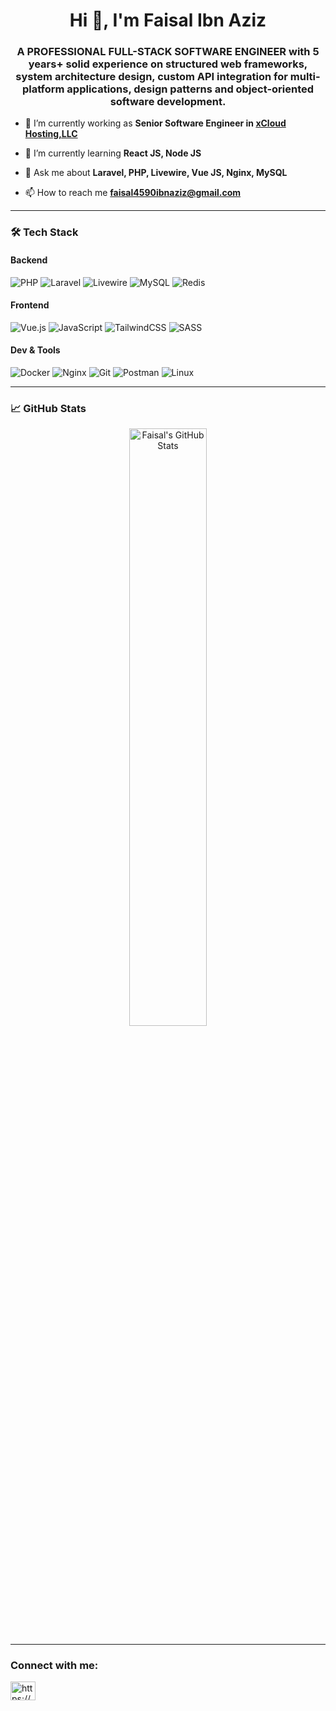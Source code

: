 <h1 align="center">Hi 👋, I'm Faisal Ibn Aziz</h1>
<h3 align="center">A PROFESSIONAL FULL-STACK SOFTWARE ENGINEER with 5 years+ solid experience on structured web frameworks, system architecture design, custom API integration for multi-platform applications, design patterns and object-oriented software development.</h3>

- 🔭 I’m currently working as **Senior Software Engineer in [xCloud Hosting,LLC](https://xcloud.host/)**

- 🌱 I’m currently learning **React JS, Node JS**

- 💬 Ask me about **Laravel, PHP, Livewire, Vue JS, Nginx, MySQL**

- 📫 How to reach me **faisal4590ibnaziz@gmail.com**

---

### 🛠 Tech Stack

#### Backend
![PHP](https://img.shields.io/badge/-PHP-777BB4?style=for-the-badge&logo=php&logoColor=white)
![Laravel](https://img.shields.io/badge/-Laravel-F55247?style=for-the-badge&logo=laravel&logoColor=white)
![Livewire](https://img.shields.io/badge/-Livewire-4E5D94?style=for-the-badge&logo=laravel&logoColor=white)
![MySQL](https://img.shields.io/badge/-MySQL-00758F?style=for-the-badge&logo=mysql&logoColor=white)
![Redis](https://img.shields.io/badge/-Redis-DC382D?style=for-the-badge&logo=redis&logoColor=white)

#### Frontend
![Vue.js](https://img.shields.io/badge/-Vue.js-42b883?style=for-the-badge&logo=vue.js&logoColor=white)
![JavaScript](https://img.shields.io/badge/-JavaScript-F7DF1E?style=for-the-badge&logo=javascript&logoColor=black)
![TailwindCSS](https://img.shields.io/badge/-TailwindCSS-38b2ac?style=for-the-badge&logo=tailwind-css&logoColor=white)
![SASS](https://img.shields.io/badge/-Sass-cc6699?style=for-the-badge&logo=sass&logoColor=white)

#### Dev & Tools
![Docker](https://img.shields.io/badge/-Docker-2496ED?style=for-the-badge&logo=docker&logoColor=white)
![Nginx](https://img.shields.io/badge/-Nginx-269539?style=for-the-badge&logo=nginx&logoColor=white)
![Git](https://img.shields.io/badge/-Git-F05032?style=for-the-badge&logo=git&logoColor=white)
![Postman](https://img.shields.io/badge/-Postman-FF6C37?style=for-the-badge&logo=postman&logoColor=white)
![Linux](https://img.shields.io/badge/-Linux-FCC624?style=for-the-badge&logo=linux&logoColor=black)

---

### 📈 GitHub Stats

<p align="center">
  <img src="https://github-readme-stats.vercel.app/api?username=faisal4590&show_icons=true&theme=radical" alt="Faisal's GitHub Stats" width="49.5%"/>
</p>

---

<h3 align="left">Connect with me:</h3>
<p align="left">
<a href="https://linkedin.com/in/https://www.linkedin.com/in/faisal45/" target="blank"><img align="center" src="https://raw.githubusercontent.com/rahuldkjain/github-profile-readme-generator/master/src/images/icons/Social/linked-in-alt.svg" alt="https://www.linkedin.com/in/faisal45/" height="30" width="40" /></a>
</p>
